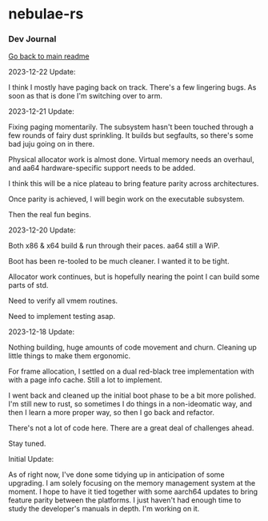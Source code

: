 # nebulae-rs

### Dev Journal

[Go back to main readme](readme.md)

2023-12-22 Update:

I think I mostly have paging back on track. There's a few lingering bugs. As soon as that is done I'm switching over to arm.

2023-12-21 Update:

Fixing paging momentarily. The subsystem hasn't been touched through a few rounds of fairy dust sprinkling. It builds but segfaults, so there's some bad juju going on in there.

Physical allocator work is almost done. Virtual memory needs an overhaul, and aa64 hardware-specific support needs to be added.

I think this will be a nice plateau to bring feature parity across architectures.

Once parity is achieved, I will begin work on the executable subsystem.

Then the real fun begins.

2023-12-20 Update:

Both x86 & x64 build & run through their paces. aa64 still a WiP.

Boot has been re-tooled to be much cleaner. I wanted it to be tight.

Allocator work continues, but is hopefully nearing the point I can build some parts of std.

Need to verify all vmem routines.

Need to implement testing asap.

2023-12-18 Update:

Nothing building, huge amounts of code movement and churn. Cleaning up little things to make them ergonomic.

For frame allocation, I settled on a dual red-black tree implementation with with a page info cache. Still a lot to implement.

I went back and cleaned up the initial boot phase to be a bit more polished. I'm still new to rust, so sometimes I do things in a non-ideomatic way, and then I learn a more proper way, so then I go back and refactor.

There's not a lot of code here. There are a great deal of challenges ahead.

Stay tuned.

Initial Update:

As of right now, I've done some tidying up in anticipation of some upgrading.  I am solely focusing on the memory management system at the moment. I hope to have it tied together with some aarch64 updates to bring feature parity between the platforms. I just haven't had enough time to study the developer's manuals in depth. I'm working on it.